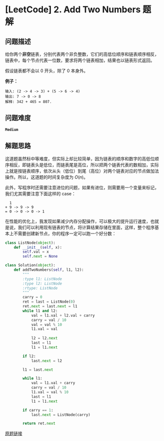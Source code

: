 # [LeetCode] 2. Add Two Numbers 题解

## 问题描述

给你两个**非空**链表，分别代表两个非负整数，它们的高低位顺序和链表顺序相反，链表中，每个节点代表一位数，要求将两个链表相加，结果也以链表形式返回。

假设链表都不会以 0 开头，除了 0 本身外。

**例子：**

```
输入: (2 -> 4 -> 3) + (5 -> 6 -> 4)
输出: 7 -> 0 -> 8
解释: 342 + 465 = 807.
```

## 问题难度

**`Medium`**

## 解题思路

这道题虽然标中等难度，但实际上却比较简单，因为链表的顺序和数字的高低位顺序相反，即链表头是低位，而链表尾是高位，所以把两个链表代表的数相加，实际上就是按链表顺序，依次从头（低位）到尾（高位）对两个链表对应的节点做加法操作。所以，这道题的时间复杂度为 $O(n)$。

此外，写程序时还需要注意进位的问题，如果有进位，则需要用一个变量来标记，我们尤其需要注意下面这样的 case：

```
  1
+ 9 -> 9 -> 9
= 0 -> 0 -> 0 -> 1
```

在性能的优化上，我发现如果减少内存分配操作，可以极大的提升运行速度，也就是说，我们可以利用现有链表的节点，将计算结果存储在里面，这样，整个程序基本上不需要创建新节点，你的程序一定可以跑一个好分数：

```python
class ListNode(object):
    def __init__(self, x):
        self.val = x
        self.next = None

class Solution(object):
    def addTwoNumbers(self, l1, l2):
        """
        :type l1: ListNode
        :type l2: ListNode
        :rtype: ListNode
        """
        carry = 0
        ret = last = ListNode(0)
        ret.next = last.next = l1
        while l1 and l2:
            val = l1.val + l2.val + carry
            carry = val / 10
            val = val % 10
            l1.val = val
            
            l2 = l2.next
            last = l1
            l1 = l1.next

        if l2:
            last.next = l2

        l1 = last.next

        while l1:
            val = l1.val + carry
            carry = val / 10
            l1.val = val % 10
            last = l1
            l1 = l1.next

        if carry == 1:
            last.next = ListNode(carry)

        return ret.next
```



[原题链接](https://leetcode.com/problems/add-two-numbers/)

